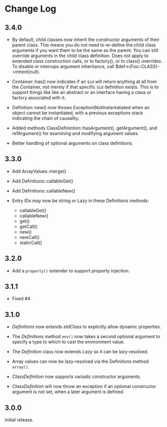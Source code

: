 # Change Log

## 3.4.0

- By default, child classes now inherit the constructor arguments of their
  parent class. This means you do not need to re-define the child class
  arguments if you want them to be the same as the parent. You can still
  override arguments in the child class definition. Does not apply to extended
  class construction calls, or to factory(), or to class() overrides. To
  disable or interrups argument inheritance, call $def->{Foo::CLASS}->inherit(null).

- Container::has() now indicates if an `$id` will return anything at all from
  the Container, not merely if that specific `$id` definition exists. This is
  to support things like like an abstract or an interface having a class or
  factory associated with it.

- Definition::new() now throws Exception\NotInstantatiated when an object cannot
  be instantiated, with a previous exceptions stack indicating the chain of
  causality.

- Added methods ClassDefinintion::hasArgument(), getArgument(), and
  refArgument() for examining and modifying argument values.

- Better handling of optional arguments on class definitions.

## 3.3.0

- Add ArrayValues::merge()

- Add Definitions::callableGet()

- Add Definitions::callableNew()

- Entry IDs may now be string *or* Lazy in these Definitions methods:

    - callableGet()
    - callableNew()
    - get()
    - getCall()
    - new()
    - newCall()
    - staticCall()

## 3.2.0

- Add a `property()` extender to support property injection.

## 3.1.1

- Fixed #4

## 3.1.0

- _Definitions_ now extends _stdClass_ to explicitly allow dynamic properties.

- The _Definitions_ method `env()` now takes a second optional argument to
  specify a type to which to cast the environment value.

- The _Definition_ class now extends _Lazy_ so it can be lazy-resolved.

- Array values can now be lazy-resolved via the Definitions method `array()`.

- _ClassDefinition_ now supports variadic constructor arguments.

- _ClassDefinition_ will now throw an exception if an optional constructor
  argument is not set, when a later argument is defined.

## 3.0.0

Initial release.
